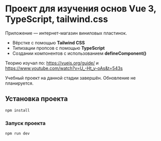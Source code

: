 # Проект для изучения основ Vue 3, TypeScript, tailwind.css
Приложение — интернет-магазин виниловых пластинок.
- Вёрстке с помощью **Tailwind CSS** 
- Типизации пропсов с помощью **TypeScript**  
- Создании компонентов с использованием **defineComponent()**

 Теорию изучал по: https://vuejs.org/guide/ и https://www.youtube.com/watch?v=U_-Ht_v-oAs&t=543s
 
 
 
Учебный проект на данной стадии завершён. Обновление не планируется.

 ## Установка проекта
 
 ```sh
 npm install
 ```
 
 ### Запуск проекта
 
 ```sh
 npm run dev
 ```
